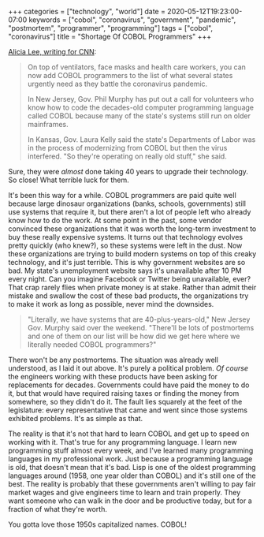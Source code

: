 +++
categories = ["technology", "world"]
date = 2020-05-12T19:23:00-07:00
keywords = ["cobol", "coronavirus", "government", "pandemic", "postmortem", "programmer", "programming"]
tags = ["cobol", "coronavirus"]
title = "Shortage Of COBOL Programmers"
+++

[Alicia Lee, writing for CNN](https://www.cnn.com/2020/04/08/business/coronavirus-cobol-programmers-new-jersey-trnd/index.html):

> On top of ventilators, face masks and health care workers, you can now add COBOL programmers to the list of what several states urgently need as they battle the coronavirus pandemic.
>
> In New Jersey, Gov. Phil Murphy has put out a call for volunteers who know how to code the decades-old computer programming language called COBOL because many of the state's systems still run on older mainframes.
>
> In Kansas, Gov. Laura Kelly said the state's Departments of Labor was in the process of modernizing from COBOL but then the virus interfered. "So they're operating on really old stuff," she said.

Sure, they were *almost* done taking 40 years to upgrade their technology. So close! What terrible luck for them.

It's been this way for a while. COBOL programmers are paid quite well because large dinosaur organizations (banks, schools, governments) still use systems that require it, but there aren't a lot of people left who already know how to do the work. At some point in the past, some vendor convinced these organizations that it was worth the long-term investment to buy these really expensive systems. It turns out that technology evolves pretty quickly (who knew?), so these systems were left in the dust. Now these organizations are trying to build modern systems on top of this creaky technology, and it's just terrible. This is why government websites are so bad. My state's unemployment website says it's unavailable after 10 PM every night. Can you imagine Facebook or Twitter being unavailable, ever? That crap rarely flies when private money is at stake. Rather than admit their mistake and swallow the cost of these bad products, the organizations try to make it work as long as possible, never mind the downsides.

> "Literally, we have systems that are 40-plus-years-old," New Jersey Gov. Murphy said over the weekend. "There'll be lots of postmortems and one of them on our list will be how did we get here where we literally needed COBOL programmers?"

There won't be any postmortems. The situation was already well understood, as I laid it out above. It's purely a political problem. *Of course* the engineers working with these products have been asking for replacements for decades. Governments could have paid the money to do it, but that would have required raising taxes or finding the money from somewhere, so they didn't do it. The fault lies squarely at the feet of the legislature: every representative that came and went since those systems exhibited problems. It's as simple as that.

The reality is that it's not that hard to learn COBOL and get up to speed on working with it. That's true for any programming language. I learn new programming stuff almost every week, and I've learned many programming languages in my professional work. Just because a programming language is old, that doesn't mean that it's bad. Lisp is one of the oldest programming languages around (1958, one year older than COBOL) and it's still one of the best. The reality is probably that these governments aren't willing to pay fair market wages and give engineers time to learn and train properly. They want someone who can walk in the door and be productive today, but for a fraction of what they're worth.

You gotta love those 1950s capitalized names. COBOL!
